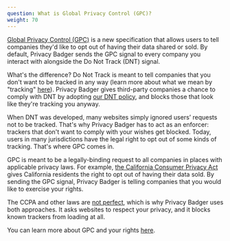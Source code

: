 ```yaml
---
question: What is Global Privacy Control (GPC)?
weight: 70
---
```


[Global Privacy Control (GPC)](https://globalprivacycontrol.org/) is a new specification that allows users to tell companies they'd like to opt out of having their data shared or sold. By default, Privacy Badger sends the GPC signal to every company you interact with alongside the Do Not Track (DNT) signal.

What's the difference? Do Not Track is meant to tell companies that you don't want to be tracked in any way (learn more about what we mean by "tracking" [here](https://www.eff.org/pages/understanding-effs-do-not-track-policy-universal-opt-out-tracking)). Privacy Badger gives third-party companies a chance to comply with DNT by adopting [our DNT policy](https://www.eff.org/dnt-policy/), and blocks those that look like they're tracking you anyway.

When DNT was developed, many websites simply ignored users’ requests not to be tracked. That's why Privacy Badger has to act as an enforcer: trackers that don't want to comply with your wishes get blocked. Today, users in many jurisdictions have the legal right to opt out of some kinds of tracking. That's where GPC comes in.

GPC is meant to be a legally-binding request to all companies in places with applicable privacy laws. For example, [the California Consumer Privacy Act](https://theccpa.org) gives California residents the right to opt out of having their data sold. By sending the GPC signal, Privacy Badger is telling companies that you would like to exercise your rights.

The CCPA and other laws are [not perfect](https://advocacy.consumerreports.org/press_release/consumer-reports-study-finds-significant-obstacles-to-exercising-california-privacy-rights/), which is why Privacy Badger uses both approaches. It asks websites to respect your privacy, and it blocks known trackers from loading at all.

You can learn more about GPC and your rights [here](https://globalprivacycontrol.org/).
